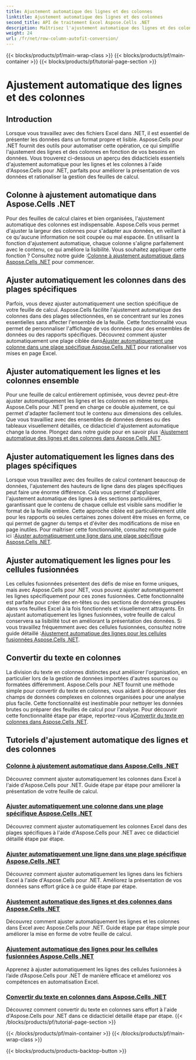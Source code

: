 ```yaml
---
title: Ajustement automatique des lignes et des colonnes
linktitle: Ajustement automatique des lignes et des colonnes
second_title: API de traitement Excel Aspose.Cells .NET
description: Maîtrisez l'ajustement automatique des lignes et des colonnes dans Excel avec Aspose.Cells pour .NET. Améliorez l'affichage des données avec des didacticiels étape par étape pour des feuilles de calcul claires et professionnelles.
weight: 24
url: /fr/net/row-column-autofit-conversion/
---
```


{{< blocks/products/pf/main-wrap-class >}}
{{< blocks/products/pf/main-container >}}
{{< blocks/products/pf/tutorial-page-section >}}

# Ajustement automatique des lignes et des colonnes

## Introduction

Lorsque vous travaillez avec des fichiers Excel dans .NET, il est essentiel de présenter les données dans un format propre et lisible. Aspose.Cells pour .NET fournit des outils pour automatiser cette opération, ce qui simplifie l'ajustement des lignes et des colonnes en fonction de vos besoins en données. Vous trouverez ci-dessous un aperçu des didacticiels essentiels d'ajustement automatique pour les lignes et les colonnes à l'aide d'Aspose.Cells pour .NET, parfaits pour améliorer la présentation de vos données et rationaliser la gestion des feuilles de calcul.

## Colonne à ajustement automatique dans Aspose.Cells .NET
Pour des feuilles de calcul claires et bien organisées, l'ajustement automatique des colonnes est indispensable. Aspose.Cells vous permet d'ajuster la largeur des colonnes pour s'adapter aux données, en veillant à ce qu'aucune information ne soit coupée ou mal espacée. En utilisant la fonction d'ajustement automatique, chaque colonne s'aligne parfaitement avec le contenu, ce qui améliore la lisibilité. Vous souhaitez appliquer cette fonction ? Consultez notre guide :[Colonne à ajustement automatique dans Aspose.Cells .NET](./autofit-column-aspose-cells/) pour commencer.

## Ajuster automatiquement les colonnes dans des plages spécifiques
 Parfois, vous devez ajuster automatiquement une section spécifique de votre feuille de calcul. Aspose.Cells facilite l'ajustement automatique des colonnes dans des plages sélectionnées, en se concentrant sur les zones essentielles sans affecter l'ensemble de la feuille. Cette fonctionnalité vous permet de personnaliser l'affichage de vos données pour des ensembles de données ou des rapports spécifiques. Découvrez comment ajuster automatiquement une plage ciblée dans[Ajuster automatiquement une colonne dans une plage spécifique Aspose.Cells .NET](./autofit-column-specific-range/) pour rationaliser vos mises en page Excel.

## Ajuster automatiquement les lignes et les colonnes ensemble
Pour une feuille de calcul entièrement optimisée, vous devrez peut-être ajuster automatiquement les lignes et les colonnes en même temps. Aspose.Cells pour .NET prend en charge ce double ajustement, ce qui permet d'adapter facilement tout le contenu aux dimensions des cellules. Que vous travailliez avec des ensembles de données denses ou des tableaux visuellement détaillés, ce didacticiel d'ajustement automatique change la donne. Plongez dans notre guide pour en savoir plus :[Ajustement automatique des lignes et des colonnes dans Aspose.Cells .NET](./autofit-rows-columns/).

## Ajuster automatiquement les lignes dans des plages spécifiques
 Lorsque vous travaillez avec des feuilles de calcul contenant beaucoup de données, l'ajustement des hauteurs de ligne dans des plages spécifiques peut faire une énorme différence. Cela vous permet d'appliquer l'ajustement automatique des lignes à des sections particulières, garantissant que le contenu de chaque cellule est visible sans modifier le format de la feuille entière. Cette approche ciblée est particulièrement utile pour les rapports où seules certaines zones doivent être mises en forme, ce qui permet de gagner du temps et d'éviter des modifications de mise en page inutiles. Pour maîtriser cette fonctionnalité, consultez notre guide ici :[Ajuster automatiquement une ligne dans une plage spécifique Aspose.Cells .NET](./autofit-row-specific-range/).

## Ajuster automatiquement les lignes pour les cellules fusionnées
Les cellules fusionnées présentent des défis de mise en forme uniques, mais avec Aspose.Cells pour .NET, vous pouvez ajuster automatiquement les lignes spécifiquement pour ces zones fusionnées. Cette fonctionnalité est parfaite pour créer des en-têtes ou des sections de données groupées dans vos feuilles Excel à la fois fonctionnels et visuellement attrayants. En ajustant automatiquement les lignes fusionnées, votre feuille de calcul conservera sa lisibilité tout en améliorant la présentation des données. Si vous travaillez fréquemment avec des cellules fusionnées, consultez notre guide détaillé :[Ajustement automatique des lignes pour les cellules fusionnées Aspose.Cells .NET](./autofit-rows-merged-cells/).

## Convertir du texte en colonnes
 La division du texte en colonnes distinctes peut améliorer l'organisation, en particulier lors de la gestion de données importées d'autres sources ou formatées différemment. Aspose.Cells pour .NET fournit une méthode simple pour convertir du texte en colonnes, vous aidant à décomposer des champs de données complexes en colonnes organisées pour une analyse plus facile. Cette fonctionnalité est inestimable pour nettoyer les données brutes ou préparer des feuilles de calcul pour l'analyse. Pour découvrir cette fonctionnalité étape par étape, reportez-vous à[Convertir du texte en colonnes dans Aspose.Cells .NET](./convert-text-to-columns/).

## Tutoriels d'ajustement automatique des lignes et des colonnes
### [Colonne à ajustement automatique dans Aspose.Cells .NET](./autofit-column-aspose-cells/)
Découvrez comment ajuster automatiquement les colonnes dans Excel à l'aide d'Aspose.Cells pour .NET. Guide étape par étape pour améliorer la présentation de votre feuille de calcul.
### [Ajuster automatiquement une colonne dans une plage spécifique Aspose.Cells .NET](./autofit-column-specific-range/)
Découvrez comment ajuster automatiquement les colonnes Excel dans des plages spécifiques à l'aide d'Aspose.Cells pour .NET avec ce didacticiel détaillé étape par étape.
### [Ajuster automatiquement une ligne dans une plage spécifique Aspose.Cells .NET](./autofit-row-specific-range/)
Découvrez comment ajuster automatiquement les lignes dans les fichiers Excel à l'aide d'Aspose.Cells pour .NET. Améliorez la présentation de vos données sans effort grâce à ce guide étape par étape.
### [Ajustement automatique des lignes et des colonnes dans Aspose.Cells .NET](./autofit-rows-columns/)
Découvrez comment ajuster automatiquement les lignes et les colonnes dans Excel avec Aspose.Cells pour .NET. Guide étape par étape simple pour améliorer la mise en forme de votre feuille de calcul.
### [Ajustement automatique des lignes pour les cellules fusionnées Aspose.Cells .NET](./autofit-rows-merged-cells/)
Apprenez à ajuster automatiquement les lignes des cellules fusionnées à l’aide d’Aspose.Cells pour .NET de manière efficace et améliorez vos compétences en automatisation Excel.
### [Convertir du texte en colonnes dans Aspose.Cells .NET](./convert-text-to-columns/)
Découvrez comment convertir du texte en colonnes sans effort à l'aide d'Aspose.Cells pour .NET dans ce didacticiel détaillé étape par étape.
{{< /blocks/products/pf/tutorial-page-section >}}

{{< /blocks/products/pf/main-container >}}
{{< /blocks/products/pf/main-wrap-class >}}

{{< blocks/products/products-backtop-button >}}
